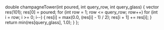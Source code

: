 double champagneTower(int poured, int query_row, int query_glass) {
vector<double> res(101);
res[0] = poured;
for (int row = 1; row <= query_row; row++)
for (int i = row; i >= 0; i--) {
res[i] = max(0.0, (res[i] - 1) / 2);
res[i + 1] += res[i];
}
return min(res[query_glass], 1.0);
}
};